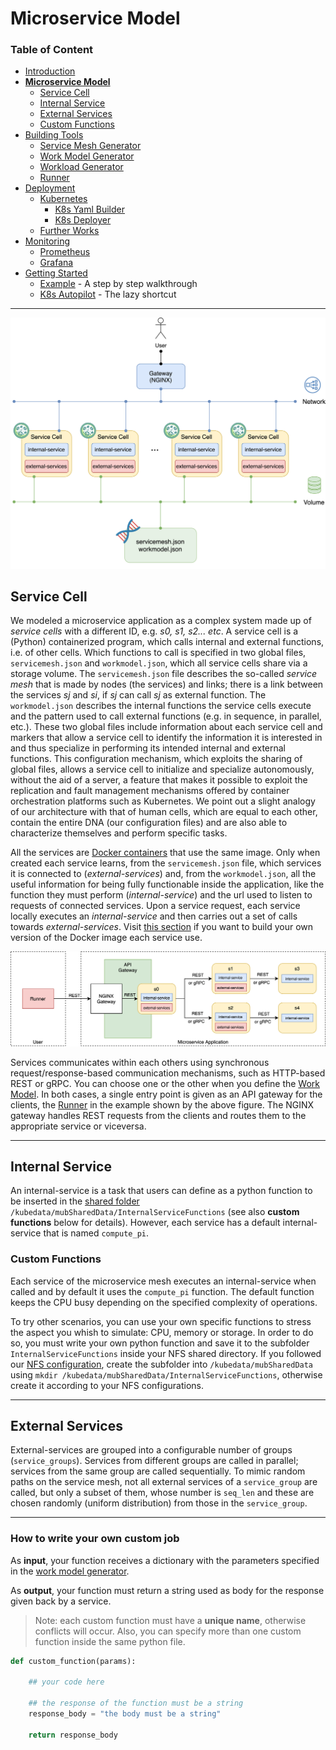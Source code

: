 # Microservice Model

### Table of Content
* [Introduction](/README.md)
* [**Microservice Model**](/Docs/MicroserviceModel.md#Microservice-Model)
  * [Service Cell](/Docs/MicroserviceModel.md#Service-Cell)
  * [Internal Service](/Docs/MicroserviceModel.md#Internal-Service)
  * [External Services](/Docs/MicroserviceModel.md#External-Services)
  * [Custom Functions](/Docs/MicroserviceModel.md#Custom-Functions)
* [Building Tools](/Docs/BuildingTools.md#Building-Tools)
  * [Service Mesh Generator](/Docs/BuildingTools.md#Service-Mesh-Generator)
  * [Work Model Generator](/Docs/BuildingTools.md#Work-Model-Generator)
  * [Workload Generator](/Docs/BuildingTools.md#WorkLoad-Generator)
  * [Runner](/Docs/BuildingTools.md#Runner)
* [Deployment](/Docs/Deployment.md#Deployment)
    * [Kubernetes](/Docs/Deployment.md#Kubernetes)
      * [K8s Yaml Builder](/Docs/Deployment.md#K8s-Yaml-Builder)
      * [K8s Deployer](/Docs/Deployment.md#K8s-Deployer)
    * [Further Works](/Docs/Deployment.md#Further-Works)
* [Monitoring](/Monitoring/README.md#Monitoring)
    * [Prometheus](/Monitoring/README.md#Prometheus)
    * [Grafana](/Monitoring/README.md#Grafana)
* [Getting Started](/Docs/GettingStarted.md#Getting-Started)
    * [Example](/Docs/GettingStarted.md#Example) - A step by step walkthrough
    * [K8s Autopilot](/Docs/GettingStarted.md#K8s-Autopilot) - The lazy shortcut
---

![service-cell-abstraction](service-cell-abstraction.png)

## Service Cell
We modeled a microservice application as a complex system made up of *service cells* with a different ID, e.g. *s0, s1, s2... etc*. A service cell is a (Python) containerized program, which calls internal and external functions, i.e. of other cells. Which functions to call is specified in two global files, `servicemesh.json` and `workmodel.json`, which all service cells share via a storage volume. The `servicemesh.json` file describes the so-called *service mesh* that is made by nodes (the services) and links; there is a link between the services *sj* and *si*, if *sj* can call *sj* as external function. The `workmodel.json` describes the internal functions the service cells execute and the pattern used to call external functions (e.g. in sequence, in parallel, etc.). These two global files include information about each service cell and markers that allow a service cell to identify the information it is interested in and thus specialize in performing its intended internal and external functions. This configuration mechanism, which exploits the sharing of global files, allows a service cell to initialize and specialize autonomously, without the aid of a server, a feature that makes it possible to exploit the replication and fault management mechanisms offered by container orchestration platforms such as Kubernetes. We point out a slight analogy of our architecture with that of human cells, which are equal to each other, contain the entire DNA (our configuration files) and are also able to characterize themselves and perform specific tasks.   


All the services are [Docker containers](https://www.docker.com/resources/what-container) that use the same image.
Only when created each service learns, from the `servicemesh.json` file, which services it is connected to (*external-services*) and, from the `workmodel.json`, all the useful information for being fully functionable inside the application, like the function they must perform (*internal-service*) and the url used to listen to requests of connected services.
Upon a service request, each service locally executes an *internal-service* and then carries out a set of calls towards *external-services*.
Visit [this section](/MicroServiceCellAbstraction/README.md) if you want to build your own version of the Docker image each service use.

![service-cell-rest-grpc](microservices-rest-grpc.png)

Services communicates within each others using synchronous request/response-based communication mechanisms, such as HTTP-based REST or gRPC.
You can choose one or the other when you define the [Work Model](/WorkModelGenerator/README.md).
In both cases, a single entry point is given as an API gateway for the clients, the [Runner](/Runner/README.md) in the example shown by the above figure.
The NGINX gateway handles REST requests from the clients and routes them to the appropriate service or viceversa.

---
## Internal Service
An internal-service is a task that users can define as a python function to be inserted in the [shared folder](/Docs/NFSConfig.md) `/kubedata/mubSharedData/InternalServiceFunctions` (see also **custom functions** below for details). However, each service has a default internal-service that is named `compute_pi`.

### Custom Functions
Each service of the microservice mesh executes an internal-service when called and by default it uses the `compute_pi` function. 
The default function keeps the CPU busy depending on the specified complexity of operations.

To try other scenarios, you can use your own specific functions to stress the aspect you whish to simulate: CPU, memory or storage. 
In order to do so, you must write your own python function and save it to the subfolder `InternalServiceFunctions` inside your NFS shared directory.
If you followed our [NFS configuration](/Docs/NFSConfig.md), create the subfolder into `/kubedata/mubSharedData` using 
`mkdir /kubedata/mubSharedData/InternalServiceFunctions`, otherwise create it according to your NFS configurations.

---
## External Services
External-services are grouped into a configurable number of groups (`service_groups`). Services from different groups are called in parallel; services from the same group are called sequentially. To mimic random paths on the service mesh, not all external services of a `service_group` are called, but only a subset of them, whose number is `seq_len` and these are chosen randomly (uniform distribution) from those in the `service_group`. 

---
### How to write your own custom job

As **input**, your function receives a dictionary with the parameters specified in the [work model generator](/WorkModelGenerator/README.md).

As **output**, your function must return a string used as body for the response given back by a service.

> Note: each custom function must have a **unique name**, otherwise conflicts will occur.
Also, you can specify more than one custom function inside the same python file.

```python
def custom_function(params):
    
    ## your code here

    ## the response of the function must be a string
    response_body = "the body must be a string"

    return response_body
```
